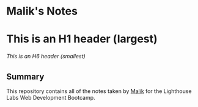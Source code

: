 # Malik's Notes
# This is an H1 header (largest)
###### This is an H6 header (smallest)

## Summary 

This repository contains all of the notes taken by [Malik](https://github.com/mjuned91/automatic-octo-spork) for the Lighthouse Labs Web Development Bootcamp.